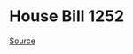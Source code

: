 # House Bill 1252

[Source](http://lawfilesext.leg.wa.gov/biennium/2021-22/Xml/Bills/House%20Bills/1252.xml)